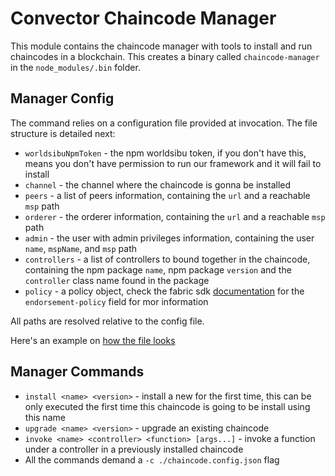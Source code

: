 # Convector Chaincode Manager

This module contains the chaincode manager with tools to install and run chaincodes in a blockchain. This creates a binary called `chaincode-manager` in the `node_modules/.bin` folder.

## Manager Config

The command relies on a configuration file provided at invocation. The file structure is detailed next:

- `worldsibuNpmToken` - the npm worldsibu token, if you don't have this, means you don't have permission to run our framework and it will fail to install
- `channel` - the channel where the chaincode is gonna be installed
- `peers` - a list of peers information, containing the `url` and a reachable `msp` path
- `orderer` - the orderer information, containing  the `url` and a reachable `msp` path
- `admin` - the user with admin privileges information, containing the user `name`, `mspName`, and `msp` path
- `controllers` - a list of controllers to bound together in the chaincode, containing the npm package `name`, npm package `version` and the `controller` class name found in the package
- `policy` - a policy object, check the fabric sdk [documentation](https://fabric-sdk-node.github.io/global.html#ChaincodeInstantiateUpgradeRequest) for the `endorsement-policy` field for mor information

All paths are resolved relative to the config file.

Here's an example on [how the file looks](https://bitbucket.org/worldsibu/convector/src/dbcba39fbce00bb6787186e06900f41fa5cef4c7/%40worldsibu/chaincode-manager/chaincode.config.json?at=develop)

## Manager Commands

- `install <name> <version>` - install a new for the first time, this can be only executed the first time this chaincode is going to be install using this name
- `upgrade <name> <version>` - upgrade an existing chaincode
- `invoke <name> <controller> <function> [args...]` - invoke a function under a controller in a previously installed chaincode
- All the commands demand a `-c ./chaincode.config.json` flag
